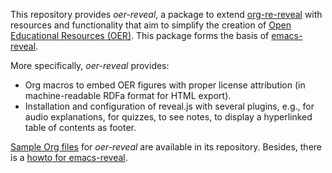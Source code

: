 <!--- Local IspellDict: en -->

This repository provides *oer-reveal*, a package to extend
[org-re-reveal](https://gitlab.com/oer/org-re-reveal)
with resources and functionality that aim to simplify the creation of
[Open Educational Resources (OER)](https://en.wikipedia.org/wiki/Open_educational_resources).
This package forms the basis of [emacs-reveal](https://gitlab.com/oer/emacs-reveal).

More specifically, *oer-reveal* provides:
- Org macros to embed OER figures with proper license attribution (in
  machine-readable RDFa format for HTML export).
- Installation and configuration of reveal.js with several plugins,
  e.g., for audio explanations, for quizzes, to see notes, to display
  a hyperlinked table of contents as footer.

[Sample Org files](https://gitlab.com/oer/oer-reveal/tree/master/examples) for *oer-reveal* are available in its repository.
Besides, there is a [howto for emacs-reveal](https://oer.gitlab.io/emacs-reveal-howto/howto.html).
